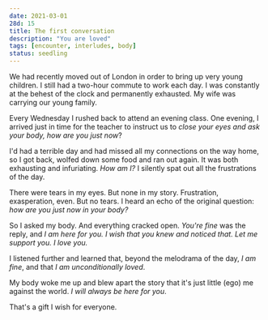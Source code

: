 ```yaml
---
date: 2021-03-01
28d: 15
title: The first conversation
description: "You are loved"
tags: [encounter, interludes, body]
status: seedling
---
```


We had recently moved out of London in order to bring up very young children. I still had a two-hour commute to work each day. I was constantly at the behest of the clock and permanently exhausted. My wife was carrying our young family.

Every Wednesday I rushed back to attend an evening class. One evening, I arrived just in time for the teacher to instruct us to _close your eyes and ask your body, how are you just now_?

I'd had a terrible day and had missed all my connections on the way home, so I got back, wolfed down some food and ran out again. It was both exhausting and infuriating. _How am I?_ I silently spat out all the frustrations of the day.

There were tears in my eyes. But none in my story. Frustration, exasperation, even. But no tears. I heard an echo of the original question: _how are you just now in your body?_

So I asked my body. And everything cracked open. _You're fine_ was the reply, and _I am here for you. I wish that you knew and noticed that. Let me support you. I love you._

I listened further and learned that, beyond the melodrama of the day, _I am fine_, and that _I am unconditionally loved_.

My body woke me up and blew apart the story that it's just little (ego) me against the world. _I will always be here for you_.

That's a gift I wish for everyone.
